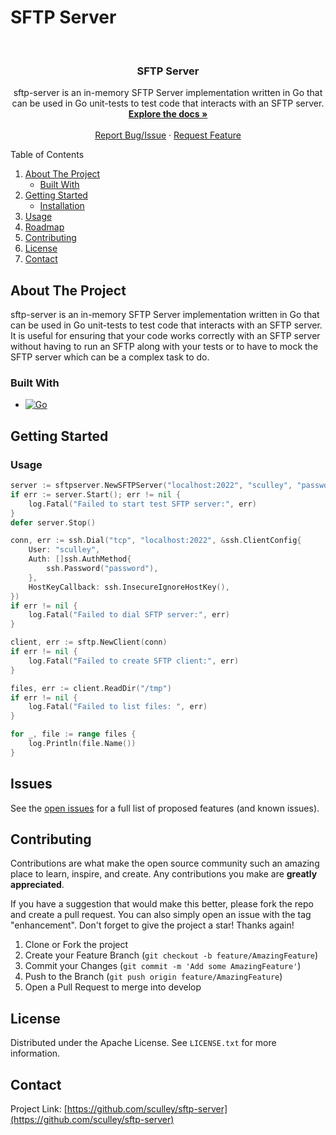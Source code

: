 # SFTP Server

<br />
<h3 align="center">SFTP Server</h3>

  <p align="center">
    sftp-server is an in-memory SFTP Server implementation written in Go that can be used in Go unit-tests to test code that interacts with an SFTP server.
    <br />
    <a href="https://github.com/sculley/sftp-server"><strong>Explore the docs »</strong></a>
    <br />
    <br />
    <a href="https://github.com/sculley/sftp-server/issues">Report Bug/Issue</a>
    ·
    <a href="https://github.com/sculley/sftp-server/pulls">Request Feature</a>
  </p>
</div>

<summary>Table of Contents</summary>
<ol>
  <li>
    <a href="#about-the-project">About The Project</a>
    <ul>
      <li><a href="#built-with">Built With</a></li>
    </ul>
  </li>
  <li>
    <a href="#getting-started">Getting Started</a>
    <ul>
      <li><a href="#installation">Installation</a></li>
    </ul>
  </li>
  <li><a href="#usage">Usage</a></li>
  <li><a href="#roadmap">Roadmap</a></li>
  <li><a href="#contributing">Contributing</a></li>
  <li><a href="#license">License</a></li>
  <li><a href="#contact">Contact</a></li>
</ol>

## About The Project

sftp-server is an in-memory SFTP Server implementation written in Go that can be used in Go unit-tests to test code that interacts with an SFTP server. It is useful for ensuring that your code works correctly with an SFTP server without having to run an SFTP along with your tests or to have to mock the SFTP server which can be a complex task to do.

### Built With

* [![Go][Go-Badge]][Go-url]

## Getting Started

### Usage

```go
server := sftpserver.NewSFTPServer("localhost:2022", "sculley", "password")
if err := server.Start(); err != nil {
    log.Fatal("Failed to start test SFTP server:", err)
}
defer server.Stop()

conn, err := ssh.Dial("tcp", "localhost:2022", &ssh.ClientConfig{
    User: "sculley",
    Auth: []ssh.AuthMethod{
        ssh.Password("password"),
    },
    HostKeyCallback: ssh.InsecureIgnoreHostKey(),
})
if err != nil {
    log.Fatal("Failed to dial SFTP server:", err)
}

client, err := sftp.NewClient(conn)
if err != nil {
    log.Fatal("Failed to create SFTP client:", err)
}

files, err := client.ReadDir("/tmp")
if err != nil {
    log.Fatal("Failed to list files: ", err)
}

for _, file := range files {
    log.Println(file.Name())
}
```

## Issues

See the [open issues](https://github.com/sculley/sftp-server/issues) for a full list of proposed features (and known issues).

## Contributing

Contributions are what make the open source community such an amazing place to learn, inspire, and create. Any contributions you make are **greatly appreciated**.

If you have a suggestion that would make this better, please fork the repo and create a pull request. You can also simply open an issue with the tag "enhancement".
Don't forget to give the project a star! Thanks again!

1. Clone or Fork the project
2. Create your Feature Branch (`git checkout -b feature/AmazingFeature`)
3. Commit your Changes (`git commit -m 'Add some AmazingFeature'`)
4. Push to the Branch (`git push origin feature/AmazingFeature`)
5. Open a Pull Request to merge into develop

## License

Distributed under the Apache License. See `LICENSE.txt` for more information.

## Contact

Project Link: [https://github.com/sculley/sftp-server](https://github.com/sculley/sftp-server)

[Go-Badge]: https://img.shields.io/badge/Go-00ADD8?style=for-the-badge&logo=go&logoColor=white
[Go-url]: https://go.dev
